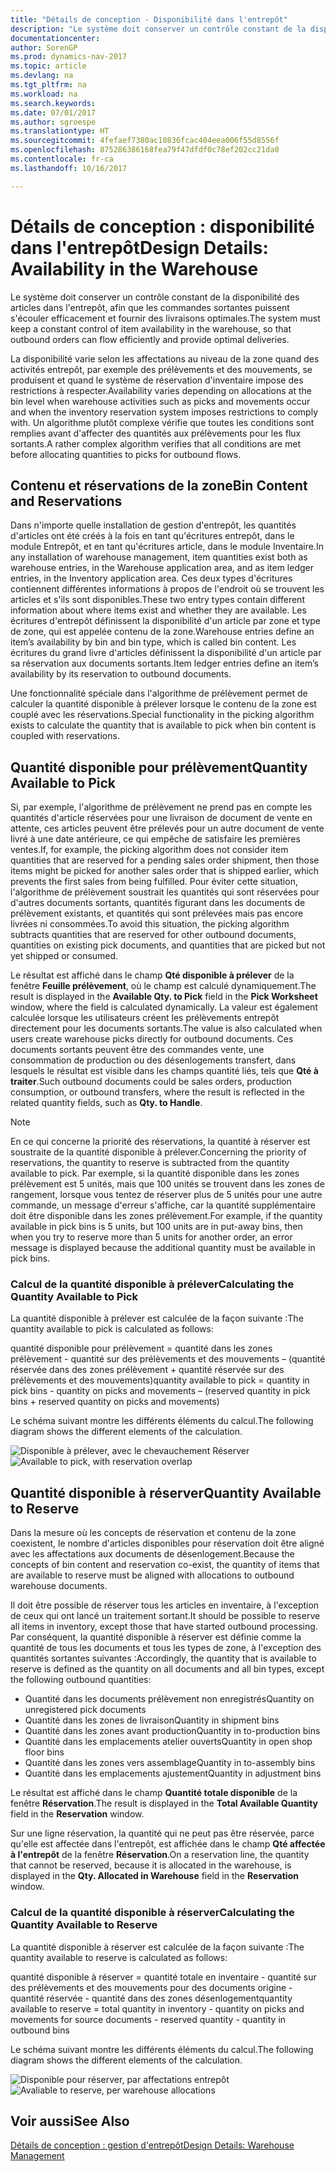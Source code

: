 ```yaml
---
title: "Détails de conception - Disponibilité dans l'entrepôt"
description: "Le système doit conserver un contrôle constant de la disponibilité des articles dans l'entrepôt, afin que les commandes sortantes puissent s'écouler efficacement et fournir des livraisons optimales."
documentationcenter: 
author: SorenGP
ms.prod: dynamics-nav-2017
ms.topic: article
ms.devlang: na
ms.tgt_pltfrm: na
ms.workload: na
ms.search.keywords: 
ms.date: 07/01/2017
ms.author: sgroespe
ms.translationtype: HT
ms.sourcegitcommit: 4fefaef7380ac10836fcac404eea006f55d8556f
ms.openlocfilehash: 875286386168fea79f47dfdf0c78ef202cc21da0
ms.contentlocale: fr-ca
ms.lasthandoff: 10/16/2017

---
```

# <a name="design-details-availability-in-the-warehouse"></a><span data-ttu-id="cb789-103">Détails de conception : disponibilité dans l'entrepôt</span><span class="sxs-lookup"><span data-stu-id="cb789-103">Design Details: Availability in the Warehouse</span></span>
<span data-ttu-id="cb789-104">Le système doit conserver un contrôle constant de la disponibilité des articles dans l'entrepôt, afin que les commandes sortantes puissent s'écouler efficacement et fournir des livraisons optimales.</span><span class="sxs-lookup"><span data-stu-id="cb789-104">The system must keep a constant control of item availability in the warehouse, so that outbound orders can flow efficiently and provide optimal deliveries.</span></span>  

 <span data-ttu-id="cb789-105">La disponibilité varie selon les affectations au niveau de la zone quand des activités entrepôt, par exemple des prélèvements et des mouvements, se produisent et quand le système de réservation d'inventaire impose des restrictions à respecter.</span><span class="sxs-lookup"><span data-stu-id="cb789-105">Availability varies depending on allocations at the bin level when warehouse activities such as picks and movements occur and when the inventory reservation system imposes restrictions to comply with.</span></span> <span data-ttu-id="cb789-106">Un algorithme plutôt complexe vérifie que toutes les conditions sont remplies avant d'affecter des quantités aux prélèvements pour les flux sortants.</span><span class="sxs-lookup"><span data-stu-id="cb789-106">A rather complex algorithm verifies that all conditions are met before allocating quantities to picks for outbound flows.</span></span>  

## <a name="bin-content-and-reservations"></a><span data-ttu-id="cb789-107">Contenu et réservations de la zone</span><span class="sxs-lookup"><span data-stu-id="cb789-107">Bin Content and Reservations</span></span>  
 <span data-ttu-id="cb789-108">Dans n'importe quelle installation de gestion d'entrepôt, les quantités d'articles ont été créés à la fois en tant qu'écritures entrepôt, dans le module Entrepôt, et en tant qu'écritures article, dans le module Inventaire.</span><span class="sxs-lookup"><span data-stu-id="cb789-108">In any installation of warehouse management, item quantities exist both as warehouse entries, in the Warehouse application area, and as item ledger entries, in the Inventory application area.</span></span> <span data-ttu-id="cb789-109">Ces deux types d'écritures contiennent différentes informations à propos de l'endroit où se trouvent les articles et s'ils sont disponibles.</span><span class="sxs-lookup"><span data-stu-id="cb789-109">These two entry types contain different information about where items exist and whether they are available.</span></span> <span data-ttu-id="cb789-110">Les écritures d'entrepôt définissent la disponibilité d'un article par zone et type de zone, qui est appelée contenu de la zone.</span><span class="sxs-lookup"><span data-stu-id="cb789-110">Warehouse entries define an item’s availability by bin and bin type, which is called bin content.</span></span> <span data-ttu-id="cb789-111">Les écritures du grand livre d'articles définissent la disponibilité d'un article par sa réservation aux documents sortants.</span><span class="sxs-lookup"><span data-stu-id="cb789-111">Item ledger entries define an item’s availability by its reservation to outbound documents.</span></span>  

 <span data-ttu-id="cb789-112">Une fonctionnalité spéciale dans l'algorithme de prélèvement permet de calculer la quantité disponible à prélever lorsque le contenu de la zone est couplé avec les réservations.</span><span class="sxs-lookup"><span data-stu-id="cb789-112">Special functionality in the picking algorithm exists to calculate the quantity that is available to pick when bin content is coupled with reservations.</span></span>  

## <a name="quantity-available-to-pick"></a><span data-ttu-id="cb789-113">Quantité disponible pour prélèvement</span><span class="sxs-lookup"><span data-stu-id="cb789-113">Quantity Available to Pick</span></span>  
 <span data-ttu-id="cb789-114">Si, par exemple, l'algorithme de prélèvement ne prend pas en compte les quantités d'article réservées pour une livraison de document de vente en attente, ces articles peuvent être prélevés pour un autre document de vente livré à une date antérieure, ce qui empêche de satisfaire les premières ventes.</span><span class="sxs-lookup"><span data-stu-id="cb789-114">If, for example, the picking algorithm does not consider item quantities that are reserved for a pending sales order shipment, then those items might be picked for another sales order that is shipped earlier, which prevents the first sales from being fulfilled.</span></span> <span data-ttu-id="cb789-115">Pour éviter cette situation, l'algorithme de prélèvement soustrait les quantités qui sont réservées pour d'autres documents sortants, quantités figurant dans les documents de prélèvement existants, et quantités qui sont prélevées mais pas encore livrées ni consommées.</span><span class="sxs-lookup"><span data-stu-id="cb789-115">To avoid this situation, the picking algorithm subtracts quantities that are reserved for other outbound documents, quantities on existing pick documents, and quantities that are picked but not yet shipped or consumed.</span></span>  

 <span data-ttu-id="cb789-116">Le résultat est affiché dans le champ **Qté disponible à prélever** de la fenêtre **Feuille prélèvement**, où le champ est calculé dynamiquement.</span><span class="sxs-lookup"><span data-stu-id="cb789-116">The result is displayed in the **Available Qty. to Pick** field in the **Pick Worksheet** window, where the field is calculated dynamically.</span></span> <span data-ttu-id="cb789-117">La valeur est également calculée lorsque les utilisateurs créent les prélèvements entrepôt directement pour les documents sortants.</span><span class="sxs-lookup"><span data-stu-id="cb789-117">The value is also calculated when users create warehouse picks directly for outbound documents.</span></span> <span data-ttu-id="cb789-118">Ces documents sortants peuvent être des commandes vente, une consommation de production ou des désenlogements transfert, dans lesquels le résultat est visible dans les champs quantité liés, tels que **Qté à traiter**.</span><span class="sxs-lookup"><span data-stu-id="cb789-118">Such outbound documents could be sales orders, production consumption, or outbound transfers, where the result is reflected in the related quantity fields, such as **Qty. to Handle**.</span></span>  

> [!NOTE]  
>  <span data-ttu-id="cb789-119">En ce qui concerne la priorité des réservations, la quantité à réserver est soustraite de la quantité disponible à prélever.</span><span class="sxs-lookup"><span data-stu-id="cb789-119">Concerning the priority of reservations, the quantity to reserve is subtracted from the quantity available to pick.</span></span> <span data-ttu-id="cb789-120">Par exemple, si la quantité disponible dans les zones prélèvement est 5 unités, mais que 100 unités se trouvent dans les zones de rangement, lorsque vous tentez de réserver plus de 5 unités pour une autre commande, un message d'erreur s'affiche, car la quantité supplémentaire doit être disponible dans les zones prélèvement.</span><span class="sxs-lookup"><span data-stu-id="cb789-120">For example, if the quantity available in pick bins is 5 units, but 100 units are in put-away bins, then when you try to reserve more than 5 units for another order, an error message is displayed because the additional quantity must be available in pick bins.</span></span>  

### <a name="calculating-the-quantity-available-to-pick"></a><span data-ttu-id="cb789-121">Calcul de la quantité disponible à prélever</span><span class="sxs-lookup"><span data-stu-id="cb789-121">Calculating the Quantity Available to Pick</span></span>  
 <span data-ttu-id="cb789-122">La quantité disponible à prélever est calculée de la façon suivante :</span><span class="sxs-lookup"><span data-stu-id="cb789-122">The quantity available to pick is calculated as follows:</span></span>  

 <span data-ttu-id="cb789-123">quantité disponible pour prélèvement = quantité dans les zones prélèvement - quantité sur des prélèvements et des mouvements – (quantité réservée dans des zones prélèvement + quantité réservée sur des prélèvements et des mouvements)</span><span class="sxs-lookup"><span data-stu-id="cb789-123">quantity available to pick = quantity in pick bins - quantity on picks and movements – (reserved quantity in pick bins + reserved quantity on picks and movements)</span></span>  

 <span data-ttu-id="cb789-124">Le schéma suivant montre les différents éléments du calcul.</span><span class="sxs-lookup"><span data-stu-id="cb789-124">The following diagram shows the different elements of the calculation.</span></span>  

 <span data-ttu-id="cb789-125">![Disponible à prélever, avec le chevauchement Réserver](media/design_details_warehouse_management_availability_2.png "design_details_warehouse_management_availability_2")</span><span class="sxs-lookup"><span data-stu-id="cb789-125">![Available to pick, with reservation overlap](media/design_details_warehouse_management_availability_2.png "design_details_warehouse_management_availability_2")</span></span>  

## <a name="quantity-available-to-reserve"></a><span data-ttu-id="cb789-126">Quantité disponible à réserver</span><span class="sxs-lookup"><span data-stu-id="cb789-126">Quantity Available to Reserve</span></span>  
 <span data-ttu-id="cb789-127">Dans la mesure où les concepts de réservation et contenu de la zone coexistent, le nombre d'articles disponibles pour réservation doit être aligné avec les affectations aux documents de désenlogement.</span><span class="sxs-lookup"><span data-stu-id="cb789-127">Because the concepts of bin content and reservation co-exist, the quantity of items that are available to reserve must be aligned with allocations to outbound warehouse documents.</span></span>  

 <span data-ttu-id="cb789-128">Il doit être possible de réserver tous les articles en inventaire, à l'exception de ceux qui ont lancé un traitement sortant.</span><span class="sxs-lookup"><span data-stu-id="cb789-128">It should be possible to reserve all items in inventory, except those that have started outbound processing.</span></span> <span data-ttu-id="cb789-129">Par conséquent, la quantité disponible à réserver est définie comme la quantité de tous les documents et tous les types de zone, à l'exception des quantités sortantes suivantes :</span><span class="sxs-lookup"><span data-stu-id="cb789-129">Accordingly, the quantity that is available to reserve is defined as the quantity on all documents and all bin types, except the following outbound quantities:</span></span>  

-   <span data-ttu-id="cb789-130">Quantité dans les documents prélèvement non enregistrés</span><span class="sxs-lookup"><span data-stu-id="cb789-130">Quantity on unregistered pick documents</span></span>  
-   <span data-ttu-id="cb789-131">Quantité dans les zones de livraison</span><span class="sxs-lookup"><span data-stu-id="cb789-131">Quantity in shipment bins</span></span>  
-   <span data-ttu-id="cb789-132">Quantité dans les zones avant production</span><span class="sxs-lookup"><span data-stu-id="cb789-132">Quantity in to-production bins</span></span>  
-   <span data-ttu-id="cb789-133">Quantité dans les emplacements atelier ouverts</span><span class="sxs-lookup"><span data-stu-id="cb789-133">Quantity in open shop floor bins</span></span>  
-   <span data-ttu-id="cb789-134">Quantité dans les zones vers assemblage</span><span class="sxs-lookup"><span data-stu-id="cb789-134">Quantity in to-assembly bins</span></span>  
-   <span data-ttu-id="cb789-135">Quantité dans les emplacements ajustement</span><span class="sxs-lookup"><span data-stu-id="cb789-135">Quantity in adjustment bins</span></span>  

 <span data-ttu-id="cb789-136">Le résultat est affiché dans le champ **Quantité totale disponible** de la fenêtre **Réservation**.</span><span class="sxs-lookup"><span data-stu-id="cb789-136">The result is displayed in the **Total Available Quantity** field in the **Reservation** window.</span></span>  

 <span data-ttu-id="cb789-137">Sur une ligne réservation, la quantité qui ne peut pas être réservée, parce qu'elle est affectée dans l'entrepôt, est affichée dans le champ **Qté affectée à l'entrepôt** de la fenêtre **Réservation**.</span><span class="sxs-lookup"><span data-stu-id="cb789-137">On a reservation line, the quantity that cannot be reserved, because it is allocated in the warehouse, is displayed in the **Qty. Allocated in Warehouse** field in the **Reservation** window.</span></span>  

### <a name="calculating-the-quantity-available-to-reserve"></a><span data-ttu-id="cb789-138">Calcul de la quantité disponible à réserver</span><span class="sxs-lookup"><span data-stu-id="cb789-138">Calculating the Quantity Available to Reserve</span></span>  
 <span data-ttu-id="cb789-139">La quantité disponible à réserver est calculée de la façon suivante :</span><span class="sxs-lookup"><span data-stu-id="cb789-139">The quantity available to reserve is calculated as follows:</span></span>  

 <span data-ttu-id="cb789-140">quantité disponible à réserver = quantité totale en inventaire - quantité sur des prélèvements et des mouvements pour des documents origine - quantité réservée - quantité dans des zones désenlogement</span><span class="sxs-lookup"><span data-stu-id="cb789-140">quantity available to reserve = total quantity in inventory - quantity on picks and movements for source documents - reserved quantity - quantity in outbound bins</span></span>  

 <span data-ttu-id="cb789-141">Le schéma suivant montre les différents éléments du calcul.</span><span class="sxs-lookup"><span data-stu-id="cb789-141">The following diagram shows the different elements of the calculation.</span></span>  

 <span data-ttu-id="cb789-142">![Disponible pour réserver, par affectations entrepôt](media/design_details_warehouse_management_availability_3.png "design_details_warehouse_management_availability_3")</span><span class="sxs-lookup"><span data-stu-id="cb789-142">![Avaliable to reserve, per warehouse allocations](media/design_details_warehouse_management_availability_3.png "design_details_warehouse_management_availability_3")</span></span>  

## <a name="see-also"></a><span data-ttu-id="cb789-143">Voir aussi</span><span class="sxs-lookup"><span data-stu-id="cb789-143">See Also</span></span>  
 [<span data-ttu-id="cb789-144">Détails de conception : gestion d'entrepôt</span><span class="sxs-lookup"><span data-stu-id="cb789-144">Design Details: Warehouse Management</span></span>](design-details-warehouse-management.md)

